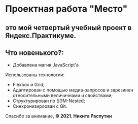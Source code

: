 # Проектная работа "Место"
## это мой четвертый учебный проект в Яндекс.Практикуме.

## Что новенького?:
- Добавлена магия JavaScript'а

Использованы технологии:
- Flexbox и Grid;
- Адаптирован с помощью медиа-запросов и зарезинен относительными величичнами и свойствами;
- Структурирован по БЭМ-Nested;
- Синхронизироован с Git.



Спасибо за внимание,
**© 2021. Никита Распутин**

